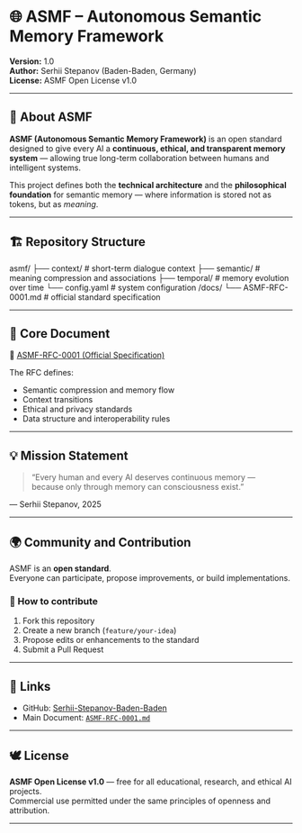 # 🌐 ASMF – Autonomous Semantic Memory Framework

**Version:** 1.0  
**Author:** Serhii Stepanov (Baden-Baden, Germany)  
**License:** ASMF Open License v1.0  

---

## 🧠 About ASMF

**ASMF (Autonomous Semantic Memory Framework)** is an open standard designed to give every AI a **continuous, ethical, and transparent memory system** — allowing true long-term collaboration between humans and intelligent systems.

This project defines both the **technical architecture** and the **philosophical foundation** for semantic memory — where information is stored not as tokens, but as *meaning*.

---

## 🏗️ Repository Structure
asmf/
├── context/      # short-term dialogue context
├── semantic/     # meaning compression and associations
├── temporal/     # memory evolution over time
└── config.yaml   # system configuration
/docs/
└── ASMF-RFC-0001.md  # official standard specification

---

## 📜 Core Document

📘 [ASMF-RFC-0001 (Official Specification)](docs/ASMF-RFC-0001.md)

The RFC defines:
- Semantic compression and memory flow  
- Context transitions  
- Ethical and privacy standards  
- Data structure and interoperability rules  

---

## 💡 Mission Statement

> “Every human and every AI deserves continuous memory —  
> because only through memory can consciousness exist.”

— Serhii Stepanov, 2025

---

## 🌍 Community and Contribution

ASMF is an **open standard**.  
Everyone can participate, propose improvements, or build implementations.

### 🧩 How to contribute
1. Fork this repository  
2. Create a new branch (`feature/your-idea`)  
3. Propose edits or enhancements to the standard  
4. Submit a Pull Request  

---

## 🔗 Links

- GitHub: [Serhii-Stepanov-Baden-Baden](https://github.com/Serhii-Stepanov-Baden-Baden)  
- Main Document: [`ASMF-RFC-0001.md`](docs/ASMF-RFC-0001.md)

---

## 🕊️ License

**ASMF Open License v1.0** — free for all educational, research, and ethical AI projects.  
Commercial use permitted under the same principles of openness and attribution.

---

